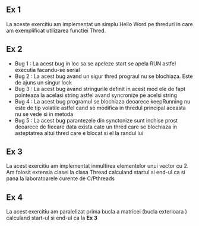 ## Ex 1 
La aceste exercitiu am implementat un simplu Hello Word pe threduri in care am exemplificat utilizarea functiei Thred.

## Ex 2

- Bug 1 : La acest bug in loc sa se apeleze start se apela RUN astfel executia facandu-se serial  
- Bug 2 : La acest bug avand un sigur thred prograul nu se blochiaza. Este de ajuns un singur lock  
- Bug 3 : La acest bug avand stringurile definit in acest mod ele de fapt pointeaza la acelasi string astfel avand syncronize pe acelsi string  
- Bug 4 : La acest bug programul se blochiaza deoarece keepRunning nu este de tip volatile astfel cand se modifica in thredul principal aceasta nu se vede si in metoda  
- Bug 5 : La acest bug parantezele din synctonize sunt inchise prost deoarece de fiecare data exista cate un thred care se blochiaza in asteptatrea altui thred care e blocat si el la randul lui  

## Ex 3 

La acest exercitiu am implementat inmultirea elementelor unui vector cu 2. Am folosit extensia clasei la clasa Thread calculand startul si end-ul ca
 si pana la laboratoarele curente de C/Pthreads 

## Ex 4 

La acest exercitiu am paralelizat prima bucla a matricei (bucla exterioara ) calculand start-ul si end-ul ca la **Ex 3**



  